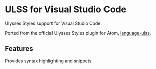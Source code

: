 # ULSS for Visual Studio Code

Ulysses Styles support for Visual Studio Code.

Ported from the official Ulysses Styles plugin for Atom, [language-ulss](https://github.com/soulmen/language-ulss).

## Features

Provides syntax highlighting and snippets.